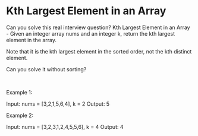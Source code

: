 # Kth Largest Element in an Array

Can you solve this real interview question? Kth Largest Element in an Array - Given an integer array nums and an integer k, return the kth largest element in the array.

Note that it is the kth largest element in the sorted order, not the kth distinct element.

Can you solve it without sorting?

 

Example 1:

Input: nums = [3,2,1,5,6,4], k = 2
Output: 5


Example 2:

Input: nums = [3,2,3,1,2,4,5,5,6], k = 4
Output: 4